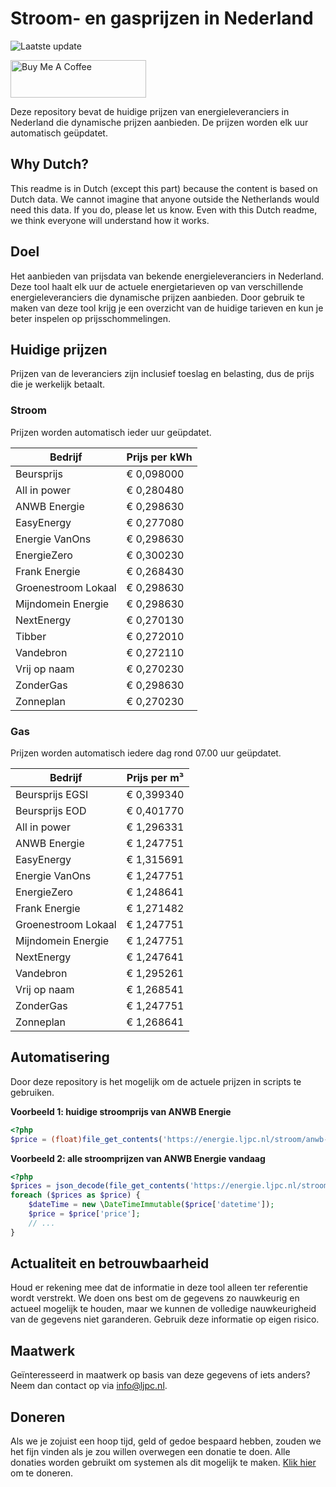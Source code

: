 # Stroom- en gasprijzen in Nederland

![Laatste update](https://img.shields.io/badge/laatste%20update-2024--11--09%2002%3A00%20CET-brightgreen)

<a href="https://www.buymeacoffee.com/Lars-" target="_blank"><img src="https://cdn.buymeacoffee.com/buttons/v2/default-orange.png" alt="Buy Me A Coffee" height="60" style="height: 60px !important;width: 217px !important;" ></a>

Deze repository bevat de huidige prijzen van energieleveranciers in Nederland die dynamische prijzen aanbieden. De prijzen worden elk uur automatisch geüpdatet.

## Why Dutch?

This readme is in Dutch (except this part) because the content is based on Dutch data. We cannot imagine that anyone outside the Netherlands would need this data. If you do, please let us know. Even with this Dutch readme, we think
everyone will understand how it works.

## Doel

Het aanbieden van prijsdata van bekende energieleveranciers in Nederland. Deze tool haalt elk uur de actuele energietarieven op van verschillende energieleveranciers die dynamische prijzen aanbieden. Door gebruik te maken van deze tool
krijg je een overzicht van de huidige tarieven en kun je beter inspelen op prijsschommelingen.

## Huidige prijzen

Prijzen van de leveranciers zijn inclusief toeslag en belasting, dus de prijs die je werkelijk betaalt.

### Stroom

Prijzen worden automatisch ieder uur geüpdatet.

 Bedrijf | Prijs per kWh 
---------|---------------
Beursprijs | € 0,098000
All in power | € 0,280480
ANWB Energie | € 0,298630
EasyEnergy | € 0,277080
Energie VanOns | € 0,298630
EnergieZero | € 0,300230
Frank Energie | € 0,268430
Groenestroom Lokaal | € 0,298630
Mijndomein Energie | € 0,298630
NextEnergy | € 0,270130
Tibber | € 0,272010
Vandebron | € 0,272110
Vrij op naam | € 0,270230
ZonderGas | € 0,298630
Zonneplan | € 0,270230


### Gas

Prijzen worden automatisch iedere dag rond 07.00 uur geüpdatet.

 Bedrijf | Prijs per m³ 
---------|--------------
Beursprijs EGSI | € 0,399340
Beursprijs EOD | € 0,401770
All in power | € 1,296331
ANWB Energie | € 1,247751
EasyEnergy | € 1,315691
Energie VanOns | € 1,247751
EnergieZero | € 1,248641
Frank Energie | € 1,271482
Groenestroom Lokaal | € 1,247751
Mijndomein Energie | € 1,247751
NextEnergy | € 1,247641
Vandebron | € 1,295261
Vrij op naam | € 1,268541
ZonderGas | € 1,247751
Zonneplan | € 1,268641


## Automatisering

Door deze repository is het mogelijk om de actuele prijzen in scripts te gebruiken.

**Voorbeeld 1: huidige stroomprijs van ANWB Energie**

```php
<?php
$price = (float)file_get_contents('https://energie.ljpc.nl/stroom/anwb-energie-nu.txt');

```

**Voorbeeld 2: alle stroomprijzen van ANWB Energie vandaag**

```php
<?php
$prices = json_decode(file_get_contents('https://energie.ljpc.nl/stroom/all-in-power-vandaag.json'),true);
foreach ($prices as $price) {
    $dateTime = new \DateTimeImmutable($price['datetime']);
    $price = $price['price'];
    // ...
}
```

## Actualiteit en betrouwbaarheid

Houd er rekening mee dat de informatie in deze tool alleen ter referentie wordt verstrekt. We doen ons best om de gegevens zo nauwkeurig en actueel mogelijk te houden, maar we kunnen de volledige nauwkeurigheid van de gegevens niet
garanderen. Gebruik deze informatie op eigen risico.

## Maatwerk

Geïnteresseerd in maatwerk op basis van deze gegevens of iets anders? Neem dan contact op
via [info@ljpc.nl](mailto:info@ljpc.nl?subject=Energie%20prijzen).

## Doneren

Als we je zojuist een hoop tijd, geld of gedoe bespaard hebben, zouden we het fijn vinden als je zou willen overwegen een
donatie te doen. Alle donaties worden gebruikt om systemen als dit mogelijk te
maken. [Klik hier](https://www.buymeacoffee.com/Lars-) om te doneren.
